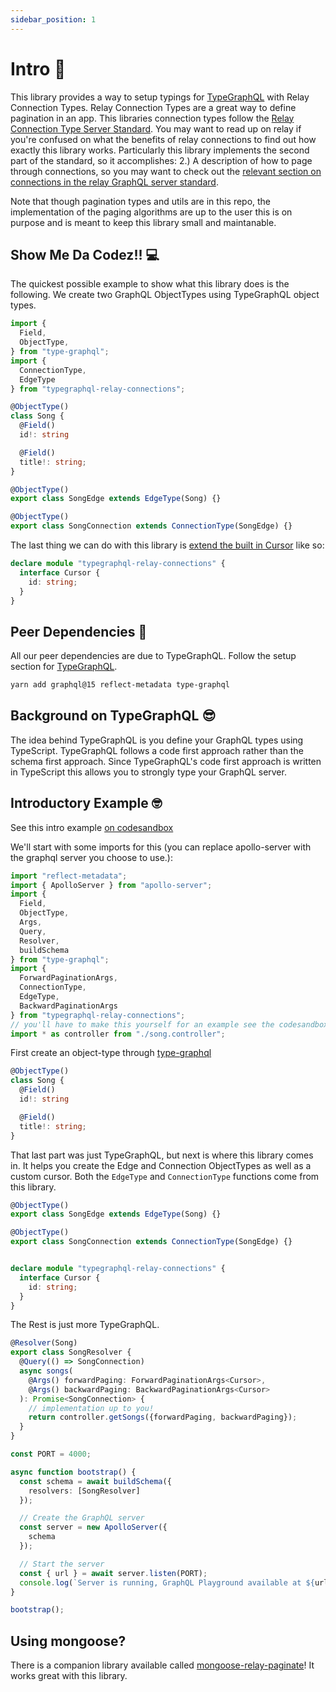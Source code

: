 ```yaml
---
sidebar_position: 1
---
```


# Intro 🚀

This library provides a way to setup typings for [TypeGraphQL](https://typegraphql.com/) with Relay Connection Types. Relay Connection Types are a great way to define pagination in an app. This libraries connection types follow the [Relay Connection Type Server Standard](https://relay.dev/docs/guides/graphql-server-specification/). You may want to read up on relay if you're confused on what the benefits of relay connections to find out how exactly this library works. Particularly this library implements the second part of the standard, so it accomplishes: 2.) A description of how to page through connections, so you may want to check out the [relevant section on connections in the relay GraphQL server standard](https://relay.dev/docs/guides/graphql-server-specification/#connections).

Note that though pagination types and utils are in this repo, the implementation of the paging algorithms are up to the user this is on purpose and is meant to keep this library small and maintanable.

## Show Me Da Codez!! 💻

The quickest possible example to show what this library does is the following. We create two GraphQL ObjectTypes using TypeGraphQL object types.

```ts
import {
  Field,
  ObjectType,
} from "type-graphql";
import {
  ConnectionType,
  EdgeType
} from "typegraphql-relay-connections";

@ObjectType()
class Song {
  @Field()
  id!: string

  @Field()
  title!: string;
}

@ObjectType()
export class SongEdge extends EdgeType(Song) {}

@ObjectType()
export class SongConnection extends ConnectionType(SongEdge) {}
```

The last thing we can do with this library is [extend the built in Cursor](./tutorials/custom-cursors) like so:

```ts
declare module "typegraphql-relay-connections" {
  interface Cursor {
    id: string;
  }
}
```


## Peer Dependencies 🔗

All our peer dependencies are due to TypeGraphQL. Follow the setup section for [TypeGraphQL](https://typegraphql.com/).

```bash
yarn add graphql@15 reflect-metadata type-graphql
```

## Background on TypeGraphQL 😎

The idea behind TypeGraphQL is you define your GraphQL types using TypeScript. TypeGraphQL follows a code first approach rather than the schema first approach. Since TypeGraphQL's code first approach is written in TypeScript this allows you to strongly type your GraphQL server.

## Introductory Example 🤓

See this intro example [on codesandbox](https://codesandbox.io/s/typegraphql-relay-connections-intro-example-66ec9o)

We'll start with some imports for this (you can replace apollo-server with the graphql server you choose to use.):

```ts
import "reflect-metadata";
import { ApolloServer } from "apollo-server";
import {
  Field,
  ObjectType,
  Args,
  Query,
  Resolver,
  buildSchema
} from "type-graphql";
import {
  ForwardPaginationArgs,
  ConnectionType,
  EdgeType,
  BackwardPaginationArgs
} from "typegraphql-relay-connections";
// you'll have to make this yourself for an example see the codesandbox
import * as controller from "./song.controller";
```

First create an object-type through [type-graphql](https://typegraphql.com/)

```ts
@ObjectType()
class Song {
  @Field()
  id!: string

  @Field()
  title!: string;
}
```

That last part was just TypeGraphQL, but next is where this library comes in. It helps you create the Edge and Connection ObjectTypes as well as a custom cursor. Both the `EdgeType` and `ConnectionType` functions come from this library.

```ts
@ObjectType()
export class SongEdge extends EdgeType(Song) {}

@ObjectType()
export class SongConnection extends ConnectionType(SongEdge) {}


declare module "typegraphql-relay-connections" {
  interface Cursor {
    id: string;
  }
}
```

The Rest is just more TypeGraphQL.

```ts
@Resolver(Song)
export class SongResolver {
  @Query(() => SongConnection)
  async songs(
    @Args() forwardPaging: ForwardPaginationArgs<Cursor>,
    @Args() backwardPaging: BackwardPaginationArgs<Cursor>
  ): Promise<SongConnection> {
    // implementation up to you!
    return controller.getSongs({forwardPaging, backwardPaging});
  }
}

const PORT = 4000;

async function bootstrap() {
  const schema = await buildSchema({
    resolvers: [SongResolver]
  });

  // Create the GraphQL server
  const server = new ApolloServer({
    schema
  });

  // Start the server
  const { url } = await server.listen(PORT);
  console.log(`Server is running, GraphQL Playground available at ${url}`);
}

bootstrap();
```

## Using mongoose?

There is a companion library available called [mongoose-relay-paginate](https://www.npmjs.com/package/mongoose-relay-paginate)! It works great with this library.



